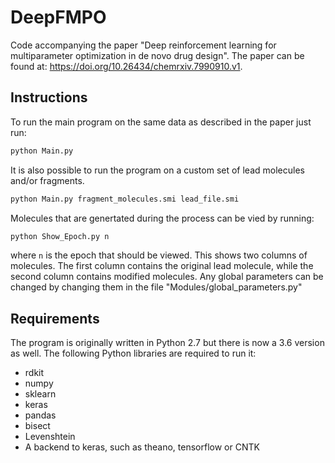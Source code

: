 # DeepFMPO
Code accompanying the paper "Deep reinforcement learning for multiparameter optimization in de novo drug design". The paper can be found at: https://doi.org/10.26434/chemrxiv.7990910.v1.

## Instructions

To run the main program on the same data as described in the paper just run:
```sh
python Main.py
```
It is also possible to run the program on a custom set of lead molecules and/or fragments. 
```sh
python Main.py fragment_molecules.smi lead_file.smi
```
Molecules that are genertated during the process can be vied by running:
```sh
python Show_Epoch.py n
```
where `n` is the epoch that should be viewed. This shows two columns of molecules. The first column contains the original lead molecule, while the second column contains modified molecules.
Any global parameters can be changed by changing them in the file "Modules/global_parameters.py"

## Requirements

The program is originally written in Python 2.7 but there is now a 3.6 version as well.
The following Python libraries are required to run it:
- rdkit
- numpy
- sklearn
- keras
- pandas
- bisect
- Levenshtein
- A backend to keras, such as theano, tensorflow or CNTK
